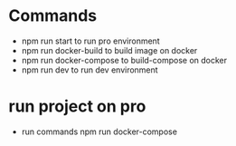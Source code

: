 # Commands
* npm run start to run pro environment 
* npm run docker-build to build image on docker
* npm run docker-compose to build-compose on docker
* npm run dev to run dev environment 

# run project on pro
* run commands npm run docker-compose